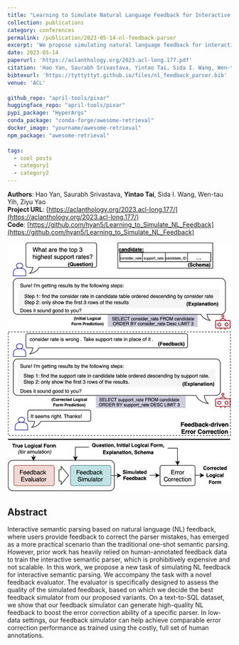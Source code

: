 ```yaml
---
title: "Learning to Simulate Natural Language Feedback for Interactive Semantic Parsing"
collection: publications
category: conferences
permalink: /publication/2023-05-14-nl-feedback-parser
excerpt: 'We propose simulating natural language feedback for interactive semantic parsing, enabling scalable training without costly human annotations and improving text-to-SQL error correction.'
date: 2023-05-14
paperurl: 'https://aclanthology.org/2023.acl-long.177.pdf'
citation: 'Hao Yan, Saurabh Srivastava, Yintao Tai, Sida I. Wang, Wen-tau Yih, and Ziyu Yao. 2023. Learning to Simulate Natural Language Feedback for Interactive Semantic Parsing. In Proceedings of the 61st Annual Meeting of the Association for Computational Linguistics (Volume 1: Long Papers), pages 3149–3170, Toronto, Canada. Association for Computational Linguistics.'
bibtexurl: 'https://tyttyttyt.github.io/files/nl_feedback_parser.bib'
venue: 'ACL'

github_repo: "april-tools/pixar"
huggingface_repo: "april-tools/pixar"
pypi_package: "HyperArgs"
conda_package: "conda-forge/awesome-retrieval"
docker_image: "yourname/awesome-retrieval"
npm_package: "awesome-retrieval"

tags:
  - cool posts
  - category1
  - category2
---
```


**Authors**: Hao Yan, Saurabh Srivastava, **Yintao Tai**, Sida I. Wang, Wen-tau Yih, Ziyu Yao \
**Project URL**: [https://aclanthology.org/2023.acl-long.177/](https://aclanthology.org/2023.acl-long.177/) \
**Code**: [https://github.com/hyan5/Learning_to_Simulate_NL_Feedback](https://github.com/hyan5/Learning_to_Simulate_NL_Feedback)

![overview](/images/nl_feedback_parser_overview.png)

## Abstract
Interactive semantic parsing based on natural language (NL) feedback, where users provide feedback to correct the parser mistakes, has emerged as a more practical scenario than the traditional one-shot semantic parsing. However, prior work has heavily relied on human-annotated feedback data to train the interactive semantic parser, which is prohibitively expensive and not scalable. In this work, we propose a new task of simulating NL feedback for interactive semantic parsing. We accompany the task with a novel feedback evaluator. The evaluator is specifically designed to assess the quality of the simulated feedback, based on which we decide the best feedback simulator from our proposed variants. On a text-to-SQL dataset, we show that our feedback simulator can generate high-quality NL feedback to boost the error correction ability of a specific parser. In low-data settings, our feedback simulator can help achieve comparable error correction performance as trained using the costly, full set of human annotations.
